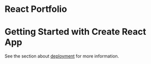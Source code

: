 # React Portfolio
# Getting Started with Create React App

See the section about [deployment](https://maz-shop.netlify.app/) for more information.
